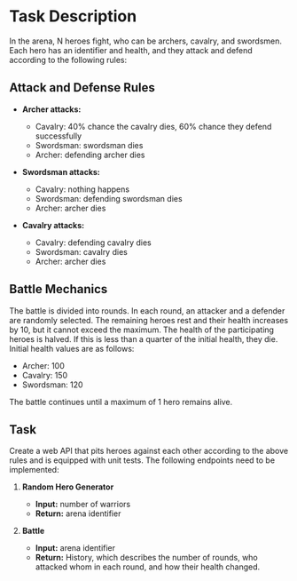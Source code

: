 # Task Description

In the arena, N heroes fight, who can be archers, cavalry, and swordsmen. Each hero has an identifier and health, and they attack and defend according to the following rules:

## Attack and Defense Rules

- **Archer attacks:**
  - Cavalry: 40% chance the cavalry dies, 60% chance they defend successfully
  - Swordsman: swordsman dies
  - Archer: defending archer dies

- **Swordsman attacks:**
  - Cavalry: nothing happens
  - Swordsman: defending swordsman dies
  - Archer: archer dies

- **Cavalry attacks:**
  - Cavalry: defending cavalry dies
  - Swordsman: cavalry dies
  - Archer: archer dies

## Battle Mechanics

The battle is divided into rounds. In each round, an attacker and a defender are randomly selected. The remaining heroes rest and their health increases by 10, but it cannot exceed the maximum. The health of the participating heroes is halved. If this is less than a quarter of the initial health, they die. Initial health values are as follows:
- Archer: 100
- Cavalry: 150
- Swordsman: 120

The battle continues until a maximum of 1 hero remains alive.

## Task

Create a web API that pits heroes against each other according to the above rules and is equipped with unit tests. The following endpoints need to be implemented:

1. **Random Hero Generator**
   - **Input:** number of warriors
   - **Return:** arena identifier

2. **Battle**
   - **Input:** arena identifier
   - **Return:** History, which describes the number of rounds, who attacked whom in each round, and how their health changed.

